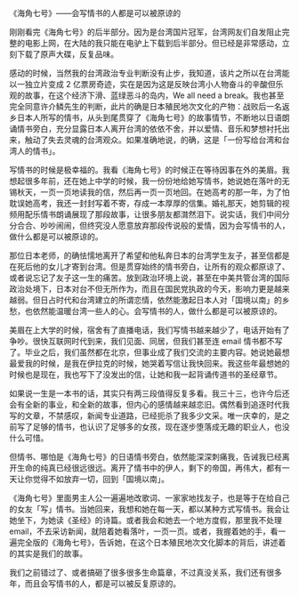 《海角七号》——会写情书的人都是可以被原谅的

刚刚看完《海角七号》的后半部分。因为是台湾国片冠军，台湾网友们自发阻止完整的电影上网，在大陆的我只能在电驴上下载到后半部分。但已经是非常感动，立刻下载了原声大碟，反复品味。

感动的时候，当然我的台湾政治专业判断没有止步，我知道，该片之所以在台湾能以一独立片变成 2 亿票房奇迹，实在是因为这是反映台湾小人物奋斗的辛酸但乐观的故事，在这个经济下滑、蓝绿恶斗的岛内，We all need a break。我也甚至完全同意许介鳞先生的判断，此片的确是日本殖民地次文化的产物：战败后一名返乡日本人所写的情书，从头到尾贯穿了《海角七号》的故事情节，不断地以日语朗诵情书旁白，充分显露日本人离开台湾的依依不舍，并以爱情、音乐和梦想衬托出来，触动了失去灵魂的台湾观众。如果准确地说，的确，这是「一份写给台湾和台湾人的情书」。

写情书的时候是极幸福的。我看《海角七号》的时候正在等待因事在外的美眉。我想起很多年前，还在她上中学的时候，我一份份地给她写情书，她说她在落叶的无锡秋天，一页一页地读我的信，然后再一页一页地回。在她高考的那一年，为了怕耽误她高考，我还一封封写着不寄，存成一本厚厚的信集。婚礼那天，她剪辑的视频用配乐情书朗诵展现了那段故事，让很多朋友都潸然泪下。说实话，我们中间分分合合、吵吵闹闹，但终究没人愿意放弃那段传说般的爱情，因为会写情书的人，做什么都是可以被原谅的。

那位日本老师，的确怯懦地离开了希望和他私奔日本的台湾学生友子，甚至信都是在死后他的女儿才寄到台湾。但是贯穿始终的情书旁白，让所有的观众都原谅了、或者说忘记了友子这一生的痛苦。放到政治环境上说，甚至在中美共管台湾的国际政治处境下，日本对台不但无所作为，而且在国民党执政的今天，影响力更是越来越弱。但日占时代和台湾建立的所谓恋情，依然能激起日本人对「国境以南」的乡愁，也依然能温暖台湾一些人的心。会写情书的人，做什么都是可以被原谅的。

美眉在上大学的时候，宿舍有了直播电话，我们写情书越来越少了，电话开始有了争吵。很快互联网时代到来，我们见面、同居，但我们甚至连 email 情书都不写了。毕业之后，我们虽然都在北京，但事业成了我们交流的主要内容。她说她最想最爱我的时候，是我在伊拉克的时候，她哭着写信让我快回来。我这些年最想她的时候也是现在，我也写下了没发出的信，让她和我一起背诵传道书的圣经章节。

如果说一生是一本书的话，其实只有两三段值得反复多看。我三十三，也许今后还会有全新的事业，和全新的故事，但内心的感情越来越恋旧。偶然看到追逐时代我写的文章，不禁感叹，新闻专业道路，已经扼杀了我多少文采。唯一庆幸的，是之前写了足够的情书，也认识了足够多的女孩，现在逐步堕落成无趣的职业人，也没什么可惜。

但情书、哪怕是《海角七号》的日语情书旁白，依然能深深刺痛我，告诫我已经离开生命的纯真已经很远很远。离开了情书中的伊人，剩下的帝国，再伟大，都有一天让你觉得不如放弃一切，回到「国境以南」。

《海角七号》里面男主人公一遍遍地改歌词、一家家地找友子，也是等于在给自己的女友「写」情书。当她回来，我想和她在每一天，都以某种方式写情书。我会让她坐下，为她读《圣经》的诗篇。或者我会和她去一个地方度假，那里我不处理 email，不去采访新闻，就陪着她看落叶，一页一页。或者，我握着她的手，看一遍完全版的《海角七号》，告诉她，在这个日本殖民地次文化脚本的背后，讲述着的其实是我们的故事。

我们之前错过了、或者搞砸了很多很多生命篇章，不过真没关系，我们还有很多年，而且会写情书的人，都是可以被反复原谅的。